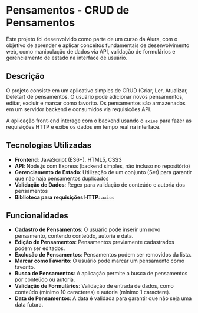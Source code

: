 # Pensamentos - CRUD de Pensamentos

Este projeto foi desenvolvido como parte de um curso da Alura, com o objetivo de aprender e aplicar conceitos fundamentais de desenvolvimento web, como manipulação de dados via API, validação de formulários e gerenciamento de estado na interface de usuário.

## Descrição

O projeto consiste em um aplicativo simples de CRUD (Criar, Ler, Atualizar, Deletar) de pensamentos. O usuário pode adicionar novos pensamentos, editar, excluir e marcar como favorito. Os pensamentos são armazenados em um servidor backend e consumidos via requisições API.

A aplicação front-end interage com o backend usando o `axios` para fazer as requisições HTTP e exibe os dados em tempo real na interface.

## Tecnologias Utilizadas

- **Frontend**: JavaScript (ES6+), HTML5, CSS3
- **API**: Node.js com Express (backend simples, não incluso no repositório)
- **Gerenciamento de Estado**: Utilização de um conjunto (Set) para garantir que não haja pensamentos duplicados
- **Validação de Dados**: Regex para validação de conteúdo e autoria dos pensamentos
- **Biblioteca para requisições HTTP**: `axios`

## Funcionalidades

- **Cadastro de Pensamentos**: O usuário pode inserir um novo pensamento, contendo conteúdo, autoria e data.
- **Edição de Pensamentos**: Pensamentos previamente cadastrados podem ser editados.
- **Exclusão de Pensamentos**: Pensamentos podem ser removidos da lista.
- **Marcar como Favorito**: O usuário pode marcar um pensamento como favorito.
- **Busca de Pensamentos**: A aplicação permite a busca de pensamentos por conteúdo ou autoria.
- **Validação de Formulários**: Validação de entrada de dados, como conteúdo (mínimo 10 caracteres) e autoria (mínimo 1 caractere).
- **Data de Pensamentos**: A data é validada para garantir que não seja uma data futura.
